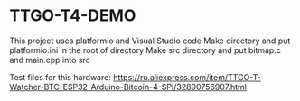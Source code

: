 # TTGO-T4-DEMO

This project uses platformio and Visual Studio code
Make directory and put platformio.ini in the root of directory
Make src directory and put bitmap.c and main.cpp into src

Test files for this hardware:
https://ru.aliexpress.com/item/TTGO-T-Watcher-BTC-ESP32-Arduino-Bitcoin-4-SPI/32890756907.html
